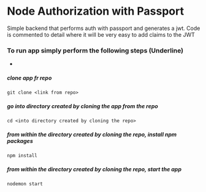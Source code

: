 # Node Authorization with Passport

Simple backend that performs auth with passport and generates a jwt. Code is commented to detail where it will be very easy to add claims to the JWT

### To run app simply perform the following steps (Underline)
-
##### clone app fr repo
`git clone <link from repo>`
##### go into directory created by cloning the app from the repo
`cd <into directory created by cloning the repo>`
##### from within the directory created by cloning the repo, install npm packages
`npm install`
##### from within the directory created by cloning the repo, start the app
`nodemon start`